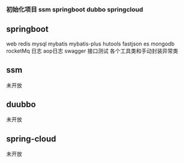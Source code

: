 ### 初始化项目 ssm springboot dubbo springcloud
## springboot
  web
  redis
  mysql
  mybatis
  mybatis-plus
  hutools
  fastjson
  es
  mongodb
  rocketMq
  日志 aop日志
  swagger 接口测试
  各个工具类和手动封装异常类
## ssm
  未开放
## duubbo
  未开放
## spring-cloud
  未开放
